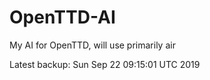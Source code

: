 # OpenTTD-AI
My AI for OpenTTD, will use primarily air

Latest backup: Sun Sep 22 09:15:01 UTC 2019
